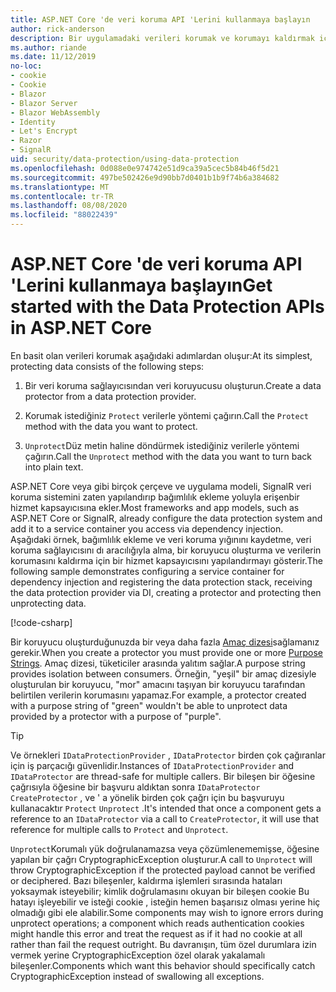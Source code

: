```yaml
---
title: ASP.NET Core 'de veri koruma API 'Lerini kullanmaya başlayın
author: rick-anderson
description: Bir uygulamadaki verileri korumak ve korumayı kaldırmak için ASP.NET Core veri koruma API 'Lerini kullanmayı öğrenin.
ms.author: riande
ms.date: 11/12/2019
no-loc:
- cookie
- Cookie
- Blazor
- Blazor Server
- Blazor WebAssembly
- Identity
- Let's Encrypt
- Razor
- SignalR
uid: security/data-protection/using-data-protection
ms.openlocfilehash: 0d088e0e974742e51d9ca39a5cec5b84b46f5d21
ms.sourcegitcommit: 497be502426e9d90bb7d0401b1b9f74b6a384682
ms.translationtype: MT
ms.contentlocale: tr-TR
ms.lasthandoff: 08/08/2020
ms.locfileid: "88022439"
---
```

# <a name="get-started-with-the-data-protection-apis-in-aspnet-core"></a><span data-ttu-id="54ffc-103">ASP.NET Core 'de veri koruma API 'Lerini kullanmaya başlayın</span><span class="sxs-lookup"><span data-stu-id="54ffc-103">Get started with the Data Protection APIs in ASP.NET Core</span></span>

<a name="security-data-protection-getting-started"></a>

<span data-ttu-id="54ffc-104">En basit olan verileri korumak aşağıdaki adımlardan oluşur:</span><span class="sxs-lookup"><span data-stu-id="54ffc-104">At its simplest, protecting data consists of the following steps:</span></span>

1. <span data-ttu-id="54ffc-105">Bir veri koruma sağlayıcısından veri koruyucusu oluşturun.</span><span class="sxs-lookup"><span data-stu-id="54ffc-105">Create a data protector from a data protection provider.</span></span>

2. <span data-ttu-id="54ffc-106">Korumak istediğiniz `Protect` verilerle yöntemi çağırın.</span><span class="sxs-lookup"><span data-stu-id="54ffc-106">Call the `Protect` method with the data you want to protect.</span></span>

3. <span data-ttu-id="54ffc-107">`Unprotect`Düz metin haline döndürmek istediğiniz verilerle yöntemi çağırın.</span><span class="sxs-lookup"><span data-stu-id="54ffc-107">Call the `Unprotect` method with the data you want to turn back into plain text.</span></span>

<span data-ttu-id="54ffc-108">ASP.NET Core veya gibi birçok çerçeve ve uygulama modeli, SignalR veri koruma sistemini zaten yapılandırıp bağımlılık ekleme yoluyla erişenbir hizmet kapsayıcısına ekler.</span><span class="sxs-lookup"><span data-stu-id="54ffc-108">Most frameworks and app models, such as ASP.NET Core or SignalR, already configure the data protection system and add it to a service container you access via dependency injection.</span></span> <span data-ttu-id="54ffc-109">Aşağıdaki örnek, bağımlılık ekleme ve veri koruma yığınını kaydetme, veri koruma sağlayıcısını dı aracılığıyla alma, bir koruyucu oluşturma ve verilerin korumasını kaldırma için bir hizmet kapsayıcısını yapılandırmayı gösterir.</span><span class="sxs-lookup"><span data-stu-id="54ffc-109">The following sample demonstrates configuring a service container for dependency injection and registering the data protection stack, receiving the data protection provider via DI, creating a protector and protecting then unprotecting data.</span></span>

[!code-csharp[](../../security/data-protection/using-data-protection/samples/protectunprotect.cs?highlight=26,34,35,36,37,38,39,40)]

<span data-ttu-id="54ffc-110">Bir koruyucu oluşturduğunuzda bir veya daha fazla [Amaç dizesi](xref:security/data-protection/consumer-apis/purpose-strings)sağlamanız gerekir.</span><span class="sxs-lookup"><span data-stu-id="54ffc-110">When you create a protector you must provide one or more [Purpose Strings](xref:security/data-protection/consumer-apis/purpose-strings).</span></span> <span data-ttu-id="54ffc-111">Amaç dizesi, tüketiciler arasında yalıtım sağlar.</span><span class="sxs-lookup"><span data-stu-id="54ffc-111">A purpose string provides isolation between consumers.</span></span> <span data-ttu-id="54ffc-112">Örneğin, "yeşil" bir amaç dizesiyle oluşturulan bir koruyucu, "mor" amacını taşıyan bir koruyucu tarafından belirtilen verilerin korumasını yapamaz.</span><span class="sxs-lookup"><span data-stu-id="54ffc-112">For example, a protector created with a purpose string of "green" wouldn't be able to unprotect data provided by a protector with a purpose of "purple".</span></span>

>[!TIP]
> <span data-ttu-id="54ffc-113">Ve örnekleri `IDataProtectionProvider` , `IDataProtector` birden çok çağıranlar için iş parçacığı güvenlidir.</span><span class="sxs-lookup"><span data-stu-id="54ffc-113">Instances of `IDataProtectionProvider` and `IDataProtector` are thread-safe for multiple callers.</span></span> <span data-ttu-id="54ffc-114">Bir bileşen bir öğesine çağrısıyla öğesine bir başvuru aldıktan sonra `IDataProtector` `CreateProtector` , ve ' a yönelik birden çok çağrı için bu başvuruyu kullanacaktır `Protect` `Unprotect` .</span><span class="sxs-lookup"><span data-stu-id="54ffc-114">It's intended that once a component gets a reference to an `IDataProtector` via a call to `CreateProtector`, it will use that reference for multiple calls to `Protect` and `Unprotect`.</span></span>
>
><span data-ttu-id="54ffc-115">`Unprotect`Korumalı yük doğrulanamazsa veya çözümlenememişse, öğesine yapılan bir çağrı CryptographicException oluşturur.</span><span class="sxs-lookup"><span data-stu-id="54ffc-115">A call to `Unprotect` will throw CryptographicException if the protected payload cannot be verified or deciphered.</span></span> <span data-ttu-id="54ffc-116">Bazı bileşenler, kaldırma işlemleri sırasında hataları yoksaymak isteyebilir; kimlik doğrulamasını okuyan bir bileşen cookie Bu hatayı işleyebilir ve isteği cookie , isteğin hemen başarısız olması yerine hiç olmadığı gibi ele alabilir.</span><span class="sxs-lookup"><span data-stu-id="54ffc-116">Some components may wish to ignore errors during unprotect operations; a component which reads authentication cookies might handle this error and treat the request as if it had no cookie at all rather than fail the request outright.</span></span> <span data-ttu-id="54ffc-117">Bu davranışın, tüm özel durumlara izin vermek yerine CryptographicException özel olarak yakalamalı bileşenler.</span><span class="sxs-lookup"><span data-stu-id="54ffc-117">Components which want this behavior should specifically catch CryptographicException instead of swallowing all exceptions.</span></span>
